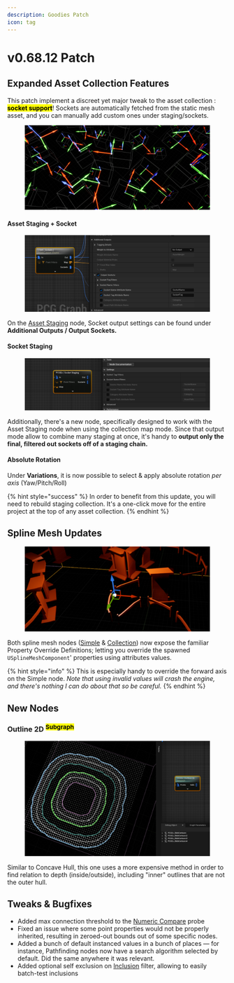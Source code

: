 ```yaml
---
description: Goodies Patch
icon: tag
---
```


# v0.68.12 Patch

## Expanded Asset Collection Features

This patch implement a discreet yet major tweak to the asset collection : <mark style="color:$success;">**socket support**</mark>! Sockets are automatically fetched from the static mesh asset, and you can manually add custom ones under staging/sockets.

<figure><img src="../../../.gitbook/assets/image (78).png" alt=""><figcaption></figcaption></figure>

#### Asset Staging + Socket

<figure><img src="../../../.gitbook/assets/image (74).png" alt=""><figcaption></figcaption></figure>

On the [Asset Staging](../../../node-library/assets-management/asset-staging/) node, Socket output settings can be found under **Additional Outputs / Output Sockets.**

#### Socket Staging

<figure><img src="../../../.gitbook/assets/image (75).png" alt=""><figcaption></figcaption></figure>

Additionally, there's a new node, specifically designed to work with the Asset Staging node when using the collection map mode. Since that output mode allow to combine many staging at once, it's handy to **output only the final, filtered out sockets off of a staging chain.**

#### Absolute Rotation

Under **Variations**, it is now possible to select & apply absolute rotation _per axis_ (Yaw/Pitch/Roll)

{% hint style="success" %}
In order to benefit from this update, you will need to rebuild staging collection. It's a one-click move for the entire project at the top of any asset collection.
{% endhint %}

## Spline Mesh Updates

<figure><img src="../../../.gitbook/assets/image (76).png" alt=""><figcaption></figcaption></figure>

Both spline mesh nodes ([Simple](../../../node-library/paths/spline-mesh/spline-mesh-simple.md) & [Collection](../../../node-library/paths/spline-mesh/)) now expose the familiar Property Override Definitions; letting you override the spawned `USplineMeshComponent`' properties using attributes values.

{% hint style="info" %}
This is especially handy to override the forward axis on the Simple node. _Note that using invalid values will crash the engine, and there's nothing I can do about that so be careful._
{% endhint %}

## New Nodes

### Outline 2D <sup><mark style="color:$warning;">Subgraph<mark style="color:$warning;"></sup>

<figure><img src="../../../.gitbook/assets/image (77).png" alt=""><figcaption></figcaption></figure>

Similar to Concave Hull, this one uses a more expensive method in order to find relation to depth (inside/outside), including "inner" outlines that are not the outer hull.

## Tweaks & Bugfixes

* Added max connection threshold to the [Numeric Compare](../../../node-library/clusters/connect-points/probe-compare.md) probe
* Fixed an issue where some point properties would not be properly inherited, resulting in zeroed-out bounds out of some specific nodes.
* Added a bunch of default instanced values in a bunch of places — for instance, Pathfinding nodes now have a search algorithm selected by default. Did the same anywhere it was relevant.
* Added optional self exclusion on [Inclusion](../../../node-library/filters/filters-points/spatial/inclusion.md) filter, allowing to easily batch-test inclusions
